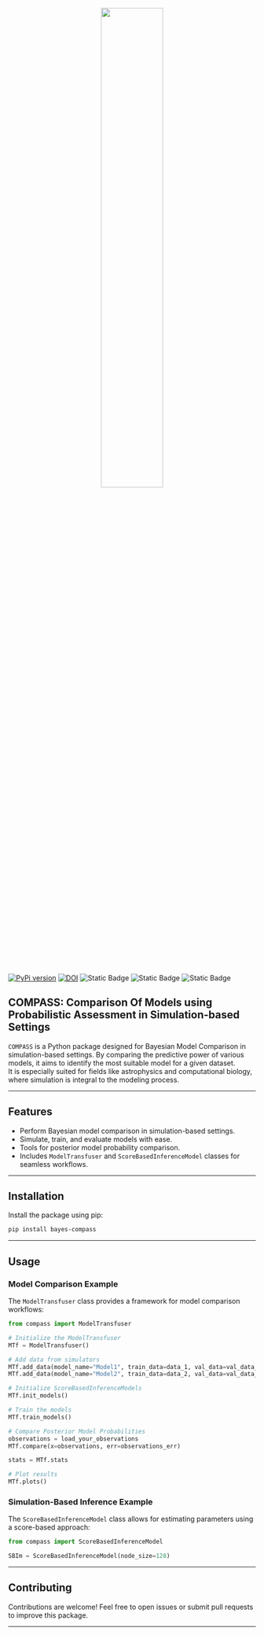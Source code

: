 <p align="center">
    <img src="docs/COMPASS_logo.png" width="50%">
</p>

[![PyPi version](https://img.shields.io/pypi/v/bayes-compass.svg)](https://pypi.org/project/bayes-compass/)
[![DOI](https://zenodo.org/badge/DOI/10.5281/zenodo.15183600.svg)](https://doi.org/10.5281/zenodo.15183600)
![Static Badge](https://img.shields.io/badge/Python-3.8%2B-blue.svg)
![Static Badge](https://img.shields.io/badge/License-GPLv3-yellow.svg)
![Static Badge](https://img.shields.io/badge/Status-Active-green.svg)

## COMPASS: Comparison Of Models using Probabilistic Assessment in Simulation-based Settings
`COMPASS` is a Python package designed for Bayesian Model Comparison in simulation-based settings. By comparing the predictive power of various models, it aims to identify the most suitable model for a given dataset. <br>
It is especially suited for fields like astrophysics and computational biology, where simulation is integral to the modeling process.

---

## Features
- Perform Bayesian model comparison in simulation-based settings.
- Simulate, train, and evaluate models with ease.
- Tools for posterior model probability comparison.
- Includes `ModelTransfuser` and `ScoreBasedInferenceModel` classes for seamless workflows.

---

## Installation
Install the package using pip:
```bash
pip install bayes-compass
```

---

## Usage
### Model Comparison Example
The `ModelTransfuser` class provides a framework for model comparison workflows:
```python
from compass import ModelTransfuser

# Initialize the ModelTransfuser
MTf = ModelTransfuser()

# Add data from simulators
MTf.add_data(model_name="Model1", train_data=data_1, val_data=val_data_1)
MTf.add_data(model_name="Model2", train_data=data_2, val_data=val_data_2)

# Initialize ScoreBasedInferenceModels
MTf.init_models()

# Train the models
MTf.train_models()

# Compare Posterior Model Probabilities
observations = load_your_observations
MTf.compare(x=observations, err=observations_err)

stats = MTf.stats

# Plot results
MTf.plots()
```

### Simulation-Based Inference Example
The `ScoreBasedInferenceModel` class allows for estimating parameters using a score-based approach:
```python
from compass import ScoreBasedInferenceModel

SBIm = ScoreBasedInferenceModel(node_size=128)
```

---

## Contributing
Contributions are welcome! Feel free to open issues or submit pull requests to improve this package.

---